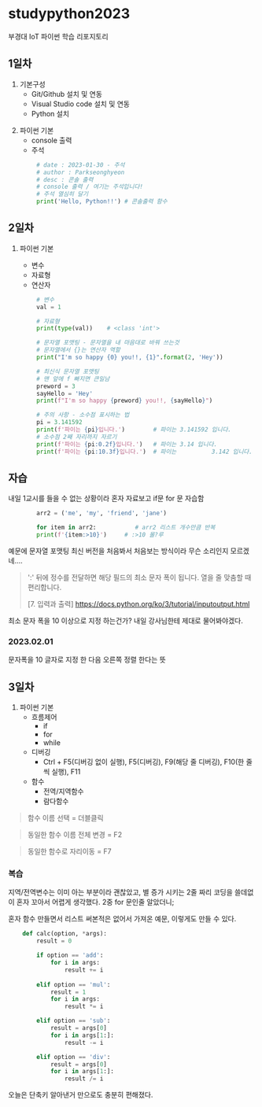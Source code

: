 # studypython2023
부경대 IoT 파이썬 학습 리포지토리

## 1일차

1. 기본구성
    - Git/Github 설치 및 연동
    - Visual Studio code 설치 및 연동
    - Python 설치
>
2. 파이썬 기본
    - console 출력
    - 주석

```python
        # date : 2023-01-30 - 주석
        # author : Parkseonghyeon
        # desc : 콘솔 출력
        # console 출력 / 여기는 주석입니다! 
        # 주석 열심히 달기
        print('Hello, Python!!') # 콘솔출력 함수
```

## 2일차

1. 파이썬 기본

    - 변수
    - 자료형
    - 연산자

```python
        # 변수
        val = 1

        # 자료형
        print(type(val))    # <class 'int'>

        # 문자열 포맷팅 - 문자열을 내 마음대로 바꿔 쓰는것
        # 문자열에서 {}는 연산자 역할
        print("I'm so happy {0} you!!, {1}".format(2, 'Hey'))

        # 최신식 문자열 포맷팅
        # 맨 앞에 f 빠지면 큰일남
        preword = 3
        sayHello = 'Hey'
        print(f"I'm so happy {preword} you!!, {sayHello}")

        # 주의 사항 - 소수점 표시하는 법
        pi = 3.141592
        print(f'파이는 {pi}입니다.')        # 파이는 3.141592 입니다.
        # 소수점 2째 자리까지 자르기
        print(f'파이는 {pi:0.2f}입니다.')   # 파이는 3.14 입니다.
        print(f'파이는 {pi:10.3f}입니다.')  # 파이는          3.142 입니다.
```

## 자습

내일 1교시를 들을 수 없는 상황이라 혼자 자료보고 if문 for 문 자습함

```Python
        arr2 = ('me', 'my', 'friend', 'jane')

        for item in arr2:           # arr2 리스트 개수만큼 반복
        print(f'{item:>10}')     # :>10 몰?루
```
예문에 문자열 포맷팅 최신 버전을 처음봐서 처음보는 방식이라 무슨 소리인지 모르겠네....

>':' 뒤에 정수를 전달하면 해당 필드의 최소 문자 폭이 됩니다. 열을 줄 맞춤할 때 편리합니다. 
>
>[7. 입력과 출력] <https://docs.python.org/ko/3/tutorial/inputoutput.html>

최소 문자 폭을 10 이상으로 지정 하는건가? 내일 강사님한테 제대로 물어봐야겠다.

### 2023.02.01

문자폭을 10 글자로 지정 한 다음 오른쪽 정렬 한다는 뜻

## 3일차
1. 파이썬 기본
    - 흐름제어
        - if
        - for
        - while
    - 디버깅
        - Ctrl + F5(디버깅 없이 실행), F5(디버깅), F9(해당 줄 디버깅), F10(한 줄 씩 실행), F11
    - 함수
        - 전역/지역함수
        - 람다함수 

>함수 이름 선택 = 더블클릭

>동일한 함수 이름 전체 변경 = F2

>동일한 함수로 자리이동 = F7

### 복습

지역/전역변수는 이미 아는 부분이라 괜찮았고, 별 증가 시키는 2줄 짜리 코딩을 쓸데없이 혼자 꼬아서 어렵게 생각했다. 2중 for 문인줄 알았더니;

혼자 함수 만들면서 리스트 써본적은 없어서 가져온 예문, 이렇게도 만들 수 있다.

```python
    def calc(option, *args):
        result = 0

        if option == 'add':
            for i in args:
                result += i
    
        elif option == 'mul':
            result = 1
            for i in args:
                result *= i

        elif option == 'sub':
            result = args[0]
            for i in args[1:]:
                result -= i

        elif option == 'div':       
            result = args[0]
            for i in args[1:]:
                result /= i
```

오늘은 단축키 알아낸거 만으로도 충분히 편해졌다.